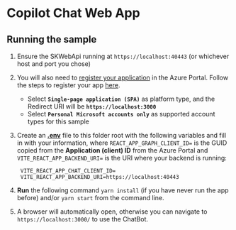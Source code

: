 # Copilot Chat Web App

## Running the sample

1. Ensure the SKWebApi running at `https://localhost:40443` (or whichever host and port you chose)
3. You will also need to
   [register your application](https://learn.microsoft.com/azure/active-directory/develop/quickstart-register-app)
   in the Azure Portal. Follow the steps to register your app
   [here](https://learn.microsoft.com/azure/active-directory/develop/quickstart-register-app).
    - Select **`Single-page application (SPA)`** as platform type, and the Redirect URI will be **`https://localhost:3000`**
    - Select **`Personal Microsoft accounts only`** as supported account types for this sample
4. Create an **[.env](.env)** file to this folder root with the following variables and fill in with your information, where
   `REACT_APP_GRAPH_CLIENT_ID=` is the GUID copied from the **Application (client) ID** from the Azure Portal and
   `VITE_REACT_APP_BACKEND_URI=` is the URI where your backend is running:
        
        VITE_REACT_APP_CHAT_CLIENT_ID=
        VITE_REACT_APP_BACKEND_URI=https://localhost:40443

5. **Run** the following command `yarn install` (if you have never run the app before)
   and/or `yarn start` from the command line.
6. A browser will automatically open, otherwise you can navigate to `https://localhost:3000/` to use the ChatBot.